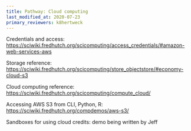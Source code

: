 ```yaml
---
title: Pathway: Cloud computing
last_modified_at: 2020-07-23
primary_reviewers: k8hertweck
---
```


Credentials and access: https://sciwiki.fredhutch.org/scicomputing/access_credentials/#amazon-web-services-aws

Storage reference: https://sciwiki.fredhutch.org/scicomputing/store_objectstore/#economy-cloud-s3

Cloud computing reference: https://sciwiki.fredhutch.org/scicomputing/compute_cloud/

Accessing AWS S3 from CLI, Python, R: https://sciwiki.fredhutch.org/compdemos/aws-s3/

Sandboxes for using cloud credits: demo being written by Jeff
